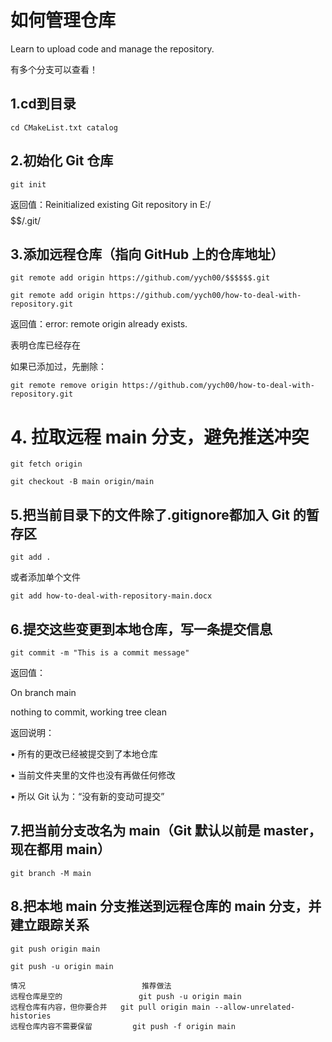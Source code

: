 # 如何管理仓库
Learn to upload code and manage the repository.

有多个分支可以查看！

## 1.cd到目录
    cd CMakeList.txt catalog

## 2.初始化 Git 仓库
    git init
返回值：Reinitialized existing Git repository in E:/$$$$$$/.git/
  
## 3.添加远程仓库（指向 GitHub 上的仓库地址）
    git remote add origin https://github.com/yych00/$$$$$$.git
    
    git remote add origin https://github.com/yych00/how-to-deal-with-repository.git
返回值：error: remote origin already exists. 

表明仓库已经存在

如果已添加过，先删除：

    git remote remove origin https://github.com/yych00/how-to-deal-with-repository.git

# 4. 拉取远程 main 分支，避免推送冲突
    git fetch origin
    
    git checkout -B main origin/main

## 5.把当前目录下的文件除了.gitignore都加入 Git 的暂存区
    git add .
或者添加单个文件

    git add how-to-deal-with-repository-main.docx
    
## 6.提交这些变更到本地仓库，写一条提交信息
    git commit -m "This is a commit message"
返回值：

On branch main

nothing to commit, working tree clean

返回说明：

•  所有的更改已经被提交到了本地仓库

•  当前文件夹里的文件也没有再做任何修改

•  所以 Git 认为：“没有新的变动可提交”

## 7.把当前分支改名为 main（Git 默认以前是 master，现在都用 main）
    git branch -M main

## 8.把本地 main 分支推送到远程仓库的 main 分支，并建立跟踪关系
    git push origin main

    git push -u origin main

    情况	                        推荐做法
    远程仓库是空的	                git push -u origin main
    远程仓库有内容，但你要合并	git pull origin main --allow-unrelated-histories
    远程仓库内容不需要保留	        git push -f origin main



